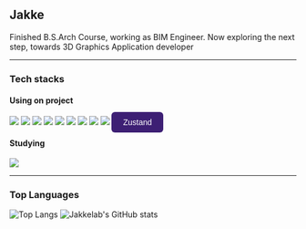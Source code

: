 ## Jakke

Finished B.S.Arch Course, working as BIM Engineer. Now exploring the next step, towards 3D Graphics Application developer

---

### Tech stacks
#### Using on project
<div>
  <img src="https://img.shields.io/badge/electron-47848F?style=for-the-badge&logo=electron&logoColor=white">
  <img src="https://img.shields.io/badge/react-61DAFB?style=for-the-badge&logo=react&logoColor=white">
  <img src="https://img.shields.io/badge/typescript-3178C6?style=for-the-badge&logo=typescript&logoColor=white">
  <img src="https://img.shields.io/badge/javascript-F7DF1E?style=for-the-badge&logo=javascript&logoColor=black">
  <img src="https://img.shields.io/badge/sqlite-003B57?style=for-the-badge&logo=sqlite&logoColor=white">
  <img src="https://img.shields.io/badge/threejs-000000?style=for-the-badge&logo=threedotjs&logoColor=white">
  <img src="https://img.shields.io/badge/nextjs-000000?style=for-the-badge&logo=nextdotjs&logoColor=white">
  <img src="https://img.shields.io/badge/figma-000000?style=for-the-badge&logo=figma&logoColor=white">
  <img src="https://img.shields.io/badge/dotnet-512BD4?style=for-the-badge&logo=dotnet&logoColor=white">
  <span style="background-color: #3d1f74; color: white; padding: 10px 20px; font-family: sans-serif; border-radius: 6px; font-size: 14px;">Zustand</span>
</div>


#### Studying
<div>
  <img src="https://img.shields.io/badge/fastapi-009688?style=for-the-badge&logo=fastapi&logoColor=white">
</div>

---

### Top Languages
![Top Langs](https://github-readme-stats.vercel.app/api/top-langs/?username=jakkelab&layout=compact&count_private=true)
![Jakkelab's GitHub stats](https://github-readme-stats.vercel.app/api?username=jakkelab)
